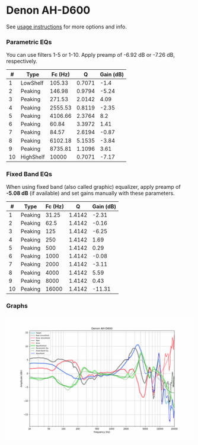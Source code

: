 # Denon AH-D600
See [usage instructions](https://github.com/jaakkopasanen/AutoEq#usage) for more options and info.

### Parametric EQs
You can use filters 1-5 or 1-10. Apply preamp of -6.92 dB or -7.26 dB, respectively.

|   # | Type      |   Fc (Hz) |      Q |   Gain (dB) |
|-----|-----------|-----------|--------|-------------|
|   1 | LowShelf  |    105.33 | 0.7071 |       -1.4  |
|   2 | Peaking   |    146.98 | 0.9794 |       -5.24 |
|   3 | Peaking   |    271.53 | 2.0142 |        4.09 |
|   4 | Peaking   |   2555.53 | 0.8119 |       -2.35 |
|   5 | Peaking   |   4106.66 | 2.3764 |        8.2  |
|   6 | Peaking   |     60.84 | 3.3972 |        1.41 |
|   7 | Peaking   |     84.57 | 2.6194 |       -0.87 |
|   8 | Peaking   |   6102.18 | 5.1535 |       -3.84 |
|   9 | Peaking   |   8735.81 | 1.1096 |        3.61 |
|  10 | HighShelf |  10000    | 0.7071 |       -7.17 |

### Fixed Band EQs
When using fixed band (also called graphic) equalizer, apply preamp of **-5.08 dB** (if available) and set gains manually with these parameters.

|   # | Type    |   Fc (Hz) |      Q |   Gain (dB) |
|-----|---------|-----------|--------|-------------|
|   1 | Peaking |     31.25 | 1.4142 |       -2.31 |
|   2 | Peaking |     62.5  | 1.4142 |       -0.16 |
|   3 | Peaking |    125    | 1.4142 |       -6.25 |
|   4 | Peaking |    250    | 1.4142 |        1.69 |
|   5 | Peaking |    500    | 1.4142 |        0.29 |
|   6 | Peaking |   1000    | 1.4142 |       -0.08 |
|   7 | Peaking |   2000    | 1.4142 |       -3.11 |
|   8 | Peaking |   4000    | 1.4142 |        5.59 |
|   9 | Peaking |   8000    | 1.4142 |        0.43 |
|  10 | Peaking |  16000    | 1.4142 |      -11.31 |

### Graphs
![](./Denon%20AH-D600.png)
